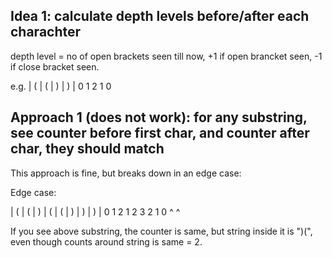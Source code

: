 
## Idea 1: calculate depth levels before/after each charachter

depth level = no of open brackets seen till now, +1 if open brancket seen, -1 if close bracket seen.

e.g.
| ( | ( | ) | ) |
0   1   2   1   0

## Approach 1 (does not work): for any substring, see counter before first char, and counter after char, they should match

This approach is fine, but breaks down in an edge case:

Edge case:

| ( | ( | ) | ( | ( | ) | ) | ) |
0   1   2   1   2   3   2   1   0
        ^       ^               

If you see above substring, the counter is same, but string inside it is ")(", even though counts around string is same = 2.


